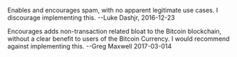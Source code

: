 Enables and encourages spam, with no apparent legitimate use cases. I discourage implementing this. --Luke Dashjr, 2016-12-23

Encourages adds non-transaction related bloat to the Bitcoin blockchain, without a clear benefit to users of the Bitcoin Currency. I would recommend against implementing this. --Greg Maxwell 2017-03-014
